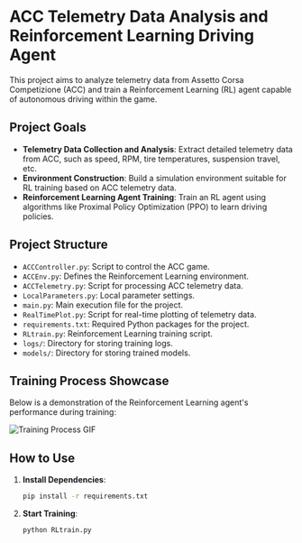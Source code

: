# ACC Telemetry Data Analysis and Reinforcement Learning Driving Agent

This project aims to analyze telemetry data from Assetto Corsa Competizione (ACC) and train a Reinforcement Learning (RL) agent capable of autonomous driving within the game.

## Project Goals

*   **Telemetry Data Collection and Analysis**: 
Extract detailed telemetry data from ACC, such as speed, RPM, tire temperatures, suspension travel, etc.
*   **Environment Construction**: 
Build a simulation environment suitable for RL training based on ACC telemetry data.
*   **Reinforcement Learning Agent Training**: 
Train an RL agent using algorithms like Proximal Policy Optimization (PPO) to learn driving policies.

## Project Structure

*   `ACCController.py`: Script to control the ACC game.
*   `ACCEnv.py`: Defines the Reinforcement Learning environment.
*   `ACCTelemetry.py`: Script for processing ACC telemetry data.
*   `LocalParameters.py`: Local parameter settings.
*   `main.py`: Main execution file for the project.
*   `RealTimePlot.py`: Script for real-time plotting of telemetry data.
*   `requirements.txt`: Required Python packages for the project.
*   `RLtrain.py`: Reinforcement Learning training script.
*   `logs/`: Directory for storing training logs.
*   `models/`: Directory for storing trained models.

## Training Process Showcase

Below is a demonstration of the Reinforcement Learning agent's performance during training:

<!-- Insert your training process GIF here -->
![Training Process GIF](RL_Training.gif)

## How to Use

1.  **Install Dependencies**:
    ```bash
    pip install -r requirements.txt
    ```
2.  **Start Training**:
    ```bash
    python RLtrain.py
    ```

